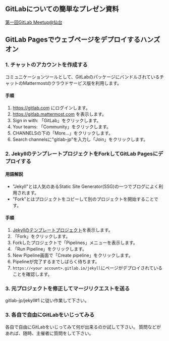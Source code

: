 ## GitLabについての簡単なプレゼン資料

[第一回GitLab Meetup@仙台](https://docs.google.com/presentation/d/1bdKrkkIe9bvNJ8nql-a-Z3KIoFWUGEpCcrxiJMAF3Hk/edit?usp=sharing)

## GitLab Pagesでウェブページをデプロイするハンズオン

### 1. チャットのアカウントを作成する

コミュニケーションツールとして、GitLabのパッケージにバンドルされているチャットのMattermostのクラウドサービス版を利用します。

#### 手順

1. https://gitlab.com にログインします。
1. https://gitlab.mattermost.com を表示します。
1. Sign in with: 「GitLab」をクリックします。
1. Your teams: 「Community」をクリックします。
1. CHANNELSの下の「More...」をクリックします。
1. Search channelsに"gitlab-jp"を入力し「Join」をクリックします。

### 2. JekyllのテンプレートプロジェクトをForkしてGitLab Pagesにデプロイする

#### 用語解説

* "Jekyll"とは人気のあるStatic Site Generator(SSG)の一つでブログによく利用されます。
* "Fork"とはプロジェクトをコピーして別のプロジェクトを開始することです。

#### 手順

1. [Jekyllのテンプレートプロジェクト](https://gitlab.com/gitlab-jp/jekyll)を表示します。
1. 「Fork」をクリックします。
1. Forkしたプロジェクトで「Pipelines」メニューを表示します。
1. 「Run Pipeline」をクリックします。
1. New Pipeline画面で「Create pipeline」をクリックします。
1. Pipelineが完了するまでしばらく待ちます。
1. `https://<your account>.gitlab.io/jekyll`にページがデプロイされていることを確認します。

### 3. 元プロジェクトを修正してマージリクエストを送る

gitlab-jp/jekyll#1 に従い作業して下さい。

### 3. 各自で自由にGitLabをいじってみる

各自で自由にGitLabをいじってみて何が出来るのか試して下さい。
質問などがあれば、随時、主催者に質問をして下さい。